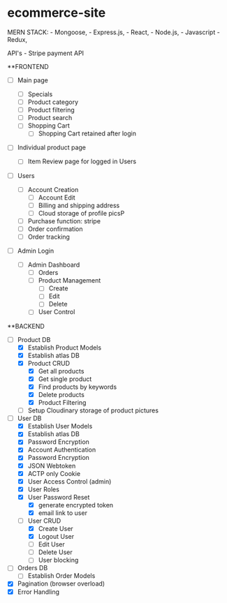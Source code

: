 # ecommerce-site

MERN STACK: - Mongoose, - Express.js, - React, - Node.js, - Javascript - Redux,

API's - Stripe payment API

\*\*FRONTEND

- [ ] Main page

  - [ ] Specials
  - [ ] Product category
  - [ ] Product filtering
  - [ ] Product search
  - [ ] Shopping Cart
    - [ ] Shopping Cart retained after login

- [ ] Individual product page

  - [ ] Item Review page for logged in Users

- [ ] Users
  - [ ] Account Creation
    - [ ] Account Edit
    - [ ] Billing and shipping address
    - [ ] Cloud storage of profile picsP
  - [ ] Purchase function: stripe
  - [ ] Order confirmation
  - [ ] Order tracking
- [ ] Admin Login
  - [ ] Admin Dashboard
    - [ ] Orders
    - [ ] Product Management
      - [ ] Create
      - [ ] Edit
      - [ ] Delete
    - [ ] User Control

\*\*BACKEND

- [ ] Product DB
  - [x] Establish Product Models
  - [x] Establish atlas DB
  - [x] Product CRUD
    - [x] Get all products
    - [x] Get single product
    - [x] Find products by keywords
    - [x] Delete products
    - [x] Product Filtering
  - [ ] Setup Cloudinary storage of product pictures

- [ ] User DB
  - [x] Establish User Models
  - [x] Establish atlas DB
  - [x] Password Encryption    
  - [x] Account Authentication
  - [x] Password Encryption
  - [x] JSON Webtoken
  - [x] ACTP only Cookie
  - [x] User Access Control (admin)
  - [x] User Roles
  - [x] User Password Reset
    - [x] generate encrypted token
    - [x] email link to user
  - [ ] User CRUD
    - [x] Create User
    - [x] Logout User
    - [ ] Edit User
    - [ ] Delete User
    - [ ] User blocking

- [ ] Orders DB
  - [ ] Establish Order Models

- [x] Pagination (browser overload)
- [x] Error Handling
